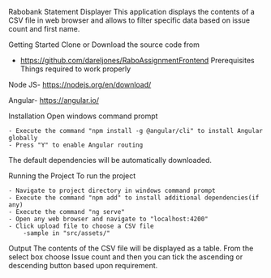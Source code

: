 Rabobank Statement Displayer
This application displays the contents of a CSV file in web browser and allows to filter specific data based on issue count and first name.

Getting Started
Clone or Download the source code from

* https://github.com/dareljones/RaboAssignmentFrontend
Prerequisites
Things required to work properly

Node JS- https://nodejs.org/en/download/

Angular- https://angular.io/

Installation
Open windows command prompt

	- Execute the command "npm install -g @angular/cli" to install Angular globally
	- Press "Y" to enable Angular routing
The default dependencies will be automatically downloaded.

Running the Project
To run the project

	- Navigate to project directory in windows command prompt
	- Execute the command "npm add" to install additional dependencies(if any)
	- Execute the command "ng serve"
	- Open any web browser and navigate to "localhost:4200"
	- Click upload file to choose a CSV file
		-sample in "src/assets/"
Output
The contents of the CSV file will be displayed as a table.
From the select box choose Issue count and then you can tick the ascending or descending button based upon requirement.
